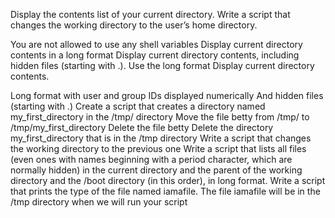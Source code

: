 Display the contents list of your current directory.
Write a script that changes the working directory to the user’s home directory.

You are not allowed to use any shell variables
Display current directory contents in a long format
Display current directory contents, including hidden files (starting with .). Use the long format
Display current directory contents.

Long format
with user and group IDs displayed numerically
And hidden files (starting with .)
Create a script that creates a directory named my_first_directory in the /tmp/ directory
Move the file betty from /tmp/ to /tmp/my_first_directory
Delete the file betty
Delete the directory my_first_directory that is in the /tmp directory
Write a script that changes the working directory to the previous one
Write a script that lists all files (even ones with names beginning with a period character, which are normally hidden) in the current directory and the parent of the working directory and the /boot directory (in this order), in long format.
Write a script that prints the type of the file named iamafile. The file iamafile will be in the /tmp directory when we will run your script

